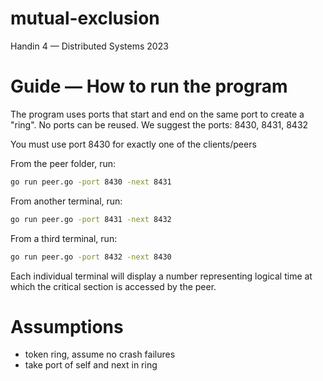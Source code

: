# mutual-exclusion

Handin 4 — Distributed Systems 2023

# Guide — How to run the program

The program uses ports that start and end on the same port to create a "ring".
No ports can be reused.
We suggest the ports: 8430, 8431, 8432

You must use port 8430 for exactly one of the clients/peers

From the peer folder, run:
```bash
go run peer.go -port 8430 -next 8431
```
From another terminal, run:
```bash
go run peer.go -port 8431 -next 8432
```
From a third terminal, run:
```bash
go run peer.go -port 8432 -next 8430
```
Each individual terminal will display a number representing logical time at which the critical section is accessed by the peer.

# Assumptions

- token ring, assume no crash failures
- take port of self and next in ring
